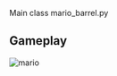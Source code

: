 Main class mario_barrel.py

## Gameplay

![mario](https://user-images.githubusercontent.com/40824677/144234452-1523a412-b22f-4728-9b84-c6ff185cc903.gif)
